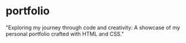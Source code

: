# portfolio
"Exploring my journey through code and creativity: A showcase of my personal portfolio crafted with HTML and CSS."

